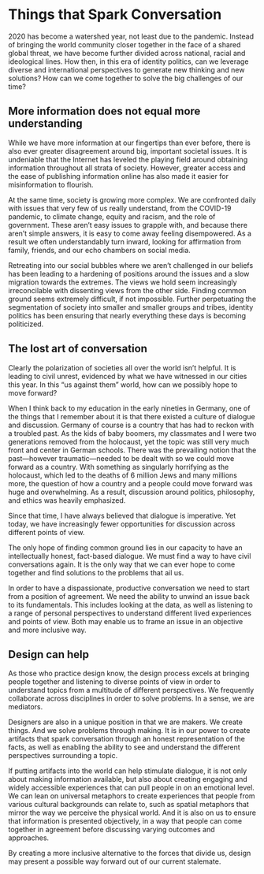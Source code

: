 # Things that Spark Conversation

2020 has become a watershed year, not least due to the pandemic. Instead of bringing the world community closer together in the face of a shared global threat, we have become further divided across national, racial and ideological lines. How then, in this era of identity politics, can we leverage diverse and international perspectives to generate new thinking and new solutions? How can we come together to solve the big challenges of our time? 

## More information does not equal more understanding

While we have more information at our fingertips than ever before, there is also ever greater disagreement around big, important societal issues. It is undeniable that the Internet has leveled the playing field around obtaining information throughout all strata of society. However, greater access and the ease of publishing information online has also made it easier for misinformation to flourish.

At the same time, society is growing more complex. We are confronted daily with issues that very few of us really understand, from the COVID-19 pandemic, to climate change, equity and racism, and the role of government. These aren’t easy issues to grapple with, and because there aren’t simple answers, it is easy to come away feeling disempowered. As a result we often understandably turn inward, looking for affirmation from family, friends, and our echo chambers on social media.

Retreating into our social bubbles where we aren’t challenged in our beliefs has been leading to a hardening of positions around the issues and a slow migration towards the extremes. The views we hold seem increasingly irreconcilable with dissenting views from the other side. Finding common ground seems extremely difficult, if not impossible. Further perpetuating the segmentation of society into smaller and smaller groups and tribes, identity politics has been ensuring that nearly everything these days is becoming politicized.

## The lost art of conversation

Clearly the polarization of societies all over the world isn’t helpful. It is leading to civil unrest, evidenced by what we have witnessed in our cities this year. In this “us against them” world, how can we possibly hope to move forward?

When I think back to my education in the early nineties in Germany, one of the things that I remember about it is that there existed a culture of dialogue and discussion. Germany of course is a country that has had to reckon with a troubled past. As the kids of baby boomers, my classmates and I were two generations removed from the holocaust, yet the topic was still very much front and center in German schools. There was the prevailing notion that the past—however traumatic—needed to be dealt with so we could move forward as a country. With something as singularly horrifying as the holocaust, which led to the deaths of 6 million Jews and many millions more, the question of how a country and a people could move forward was huge and overwhelming. As a result, discussion around politics, philosophy, and ethics was heavily emphasized.

Since that time, I have always believed that dialogue is imperative. Yet today, we have increasingly fewer opportunities for discussion across different points of view.

The only hope of finding common ground lies in our capacity to have an intellectually honest, fact-based dialogue. We must find a way to have civil conversations again. It is the only way that we can ever hope to come together and find solutions to the problems that ail us.

In order to have a dispassionate, productive conversation we need to start from a position of agreement. We need the ability to unwind an issue back to its fundamentals. This includes looking at the data, as well as listening to a range of personal perspectives to understand different lived experiences and points of view. Both may enable us to frame an issue in an objective and more inclusive way.

## Design can help

As those who practice design know, the design process excels at bringing people together and listening to diverse points of view in order to understand topics from a multitude of different perspectives. We frequently collaborate across disciplines in order to solve problems. In a sense, we are mediators.

Designers are also in a unique position in that we are makers. We create things. And we solve problems through making. It is in our power to create artifacts that spark conversation through an honest representation of the facts, as well as enabling the ability to see and understand the different perspectives surrounding a topic.

If putting artifacts into the world can help stimulate dialogue, it is not only about making information available, but also about creating engaging and widely accessible experiences that can pull people in on an emotional level. We can lean on universal metaphors to create experiences that people from various cultural backgrounds can relate to, such as spatial metaphors that mirror the way we perceive the physical world. And it is also on us to ensure that information is presented objectively, in a way that people can come together in agreement before discussing varying outcomes and approaches.

By creating a more inclusive alternative to the forces that divide us, design may present a possible way forward out of our current stalemate.